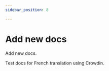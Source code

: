 ```yaml
---
sidebar_position: 8

---
```


# Add new docs

Add new docs.

Test docs for French translation using Crowdin.